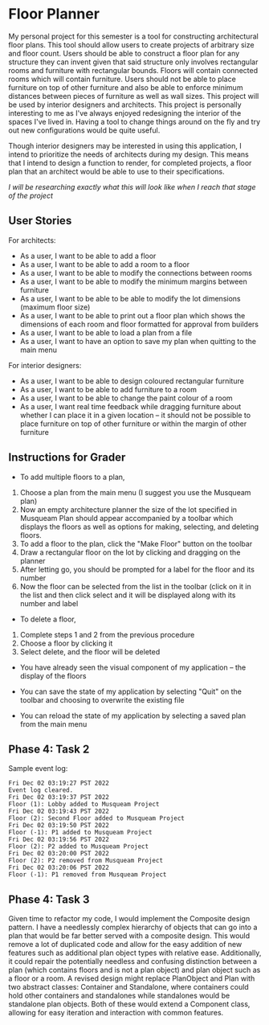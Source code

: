 # Floor Planner
My personal project for this semester is a tool for 
constructing architectural floor plans. This tool should allow
users to create projects of arbitrary size and floor count.
Users should be able to construct a floor plan for any structure
they can invent given that said structure only involves rectangular 
rooms and furniture with rectangular bounds. Floors will contain
connected rooms which will contain furniture. Users should not be
able to place furniture on top of other furniture and also be 
able to enforce minimum distances between pieces of furniture
as well as wall sizes. This project will be used by interior 
designers and architects. This project is personally interesting 
to me as I've always enjoyed redesigning the interior of the 
spaces I've lived in. Having a tool to change things around on 
the fly and try out new configurations would be quite useful.

Though interior designers may be interested in using this application, I 
intend to prioritize the needs of architects during my design.
This means that I intend to design a function to render, 
for completed projects, a floor plan that an architect 
would be able to use to their specifications.

_I will be researching exactly what this will look like when I
reach that stage of the project_

## User Stories
For architects:
- As a user, I want to be able to add a floor
- As a user, I want to be able to add a room to a floor
- As a user, I want to be able to modify the connections between rooms
- As a user, I want to be able to modify the minimum margins between furniture
- As a user, I want to be able to be able to modify the lot dimensions
  (maximum floor size)
- As a user, I want to be able to print out a floor plan which shows 
  the dimensions of each room and floor formatted for approval from
  builders
- As a user, I want to be able to load a plan from a file
- As a user, I want to have an option to save my plan when quitting to the main menu

For interior designers:
- As a user, I want to be able to design coloured rectangular furniture
- As a user, I want to be able to add furniture to a room
- As a user, I want to be able to change the paint colour of a room
- As a user, I want real time feedback while dragging furniture about 
  whether I can place it in a given location – it should not be possible to 
  place furniture on top of other furniture or within the margin of other
  furniture

## Instructions for Grader
- To add multiple floors to a plan, 
1. Choose a plan from the main menu (I suggest you use the Musqueam plan)
2. Now an empty architecture planner the size of the lot specified in Musqueam Plan should appear accompanied by a 
   toolbar which displays the floors as well as options for making, selecting, and deleting floors.
3. To add a floor to the plan, click the "Make Floor" button on the toolbar
4. Draw a rectangular floor on the lot by clicking and dragging on the planner
5. After letting go, you should be prompted for a label for the floor and its number
6. Now the floor can be selected from the list in the toolbar (click on it in the list and then click select 
   and it will be displayed along with its number and label

- To delete a floor,
1. Complete steps 1 and 2 from the previous procedure
2. Choose a floor by clicking it
3. Select delete, and the floor will be deleted

- You have already seen the visual component of my application – the display of the floors

- You can save the state of my application by selecting "Quit" on the toolbar and choosing to overwrite the existing
  file
- You can reload the state of my application by selecting a saved plan from the main menu

## Phase 4: Task 2
Sample event log:
```
Fri Dec 02 03:19:27 PST 2022
Event log cleared.
Fri Dec 02 03:19:37 PST 2022
Floor (1): Lobby added to Musqueam Project
Fri Dec 02 03:19:43 PST 2022
Floor (2): Second Floor added to Musqueam Project
Fri Dec 02 03:19:50 PST 2022
Floor (-1): P1 added to Musqueam Project
Fri Dec 02 03:19:56 PST 2022
Floor (2): P2 added to Musqueam Project
Fri Dec 02 03:20:00 PST 2022
Floor (2): P2 removed from Musqueam Project
Fri Dec 02 03:20:06 PST 2022
Floor (-1): P1 removed from Musqueam Project
```

## Phase 4: Task 3
Given time to refactor my code, I would implement the Composite
design pattern. I have a needlessly complex hierarchy of 
objects that can go into a plan that would be far better served
with a composite design. This would remove a lot of duplicated
code and allow for the easy addition of new features such as
additional plan object types with relative ease. Additionally,
it could repair the potentially needless and confusing
distinction between a plan (which contains floors and is 
not a plan object) and plan object such as a floor or a room. A
revised design might replace PlanObject and Plan with two 
abstract classes: Container and Standalone, where containers could hold
other containers and standalones while standalones would be
standalone plan objects. Both of these would extend a Component 
class, allowing for easy iteration and interaction with common
features.